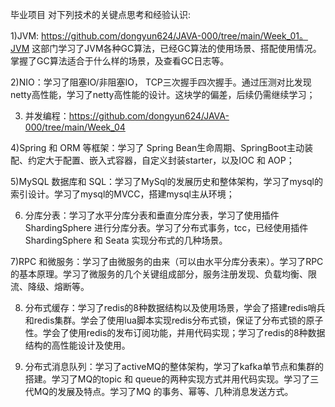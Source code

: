 毕业项目
对下列技术的关键点思考和经验认识:

1)JVM: https://github.com/dongyun624/JAVA-000/tree/main/Week_01。JVM 这部门学习了JVM各种GC算法，已经GC算法的使用场景、搭配使用情况。掌握了GC算法适合于什么样的场景，及查看GC日志等。

2)NIO：学习了阻塞IO/非阻塞IO， TCP三次握手四次握手。通过压测对比发现netty高性能，学习了netty高性能的设计。这块学的偏差，后续仍需继续学习；

3) 并发编程：https://github.com/dongyun624/JAVA-000/tree/main/Week_04

4)Spring 和 ORM 等框架：学习了 Spring Bean生命周期、SpringBoot主动装配、约定大于配置、嵌入式容器，自定义封装starter，以及IOC 和 AOP；

5)MySQL 数据库和 SQL：学习了MySql的发展历史和整体架构，学习了mysql的索引设计。学习了mysql的MVCC，搭建mysql主从环境；

6) 分库分表：学习了水平分库分表和垂直分库分表，学习了使用插件ShardingSphere 进行分库分表。学习了分布式事务，tcc，已经使用插件ShardingSphere 和 Seata 实现分布式的几种场景。

7)RPC 和微服务：学习了由微服务的由来（可以由水平分库分表来）。学习了RPC的基本原理。学习了微服务的几个关键组成部分，服务注册发现、负载均衡、限流、降级、熔断等。

8) 分布式缓存：学习了redis的8种数据结构以及使用场景，学会了搭建redis哨兵和redis集群。学会了使用lua脚本实现redis分布式锁，保证了分布式锁的原子性。学会了使用redis的发布订阅功能，并用代码实现；学习了redis的8种数据结构的高性能设计及使用。

9) 分布式消息队列：学习了activeMQ的整体架构，学习了kafka单节点和集群的搭建。学习了MQ的topic 和 queue的两种实现方式并用代码实现。学习了三代MQ的发展及特点。学习了MQ 的事务、幂等、几种消息发送方式。
﻿
